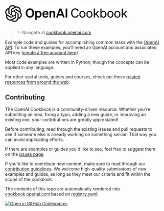<a href="https://cookbook.openai.com" target="_blank">
  <picture>
    <source media="(prefers-color-scheme: dark)" srcset="/images/openai-cookbook-white.webp" style="max-width: 100%; width: 400px; margin-bottom: 20px">
    <img alt="OpenAI Cookbook Logo" src="/images/openai-cookbook.webp" width="400px">
  </picture>
</a>

<h3></h3>
 
> ✨ Navigate at [cookbook.openai.com](https://cookbook.openai.com)

Example code and guides for accomplishing common tasks with the [OpenAI API](https://platform.openai.com/docs/introduction). To run these examples, you'll need an OpenAI account and associated API key ([create a free account here](https://beta.openai.com/signup)).

Most code examples are written in Python, though the concepts can be applied in any language.

For other useful tools, guides and courses, check out these [related resources from around the web](https://cookbook.openai.com/related_resources).

## Contributing

The OpenAI Cookbook is a community-driven resource. Whether you're submitting an idea, fixing a typo, adding a new guide, or improving an existing one, your contributions are greatly appreciated!

Before contributing, read through the existing issues and pull requests to see if someone else is already working on something similar. That way you can avoid duplicating efforts.

If there are examples or guides you'd like to see, feel free to suggest them on the [issues page](https://github.com/openai/openai-cookbook/issues).

If you'd like to contribute new content, make sure to read through our [contribution guidelines](/CONTRIBUTING.md). We welcome high-quality submissions of new examples and guides, as long as they meet our criteria and fit within the scope of the cookbook.

The contents of this repo are automatically rendered into [cookbook.openai.com](https://cookbook.openai.com) based on [registry.yaml](/registry.yaml).

[![Open in GitHub Codespaces](https://github.com/codespaces/badge.svg)](https://github.com/codespaces/new?hide_repo_select=true&ref=main&repo=468576060&machine=basicLinux32gb&location=EastUs)
